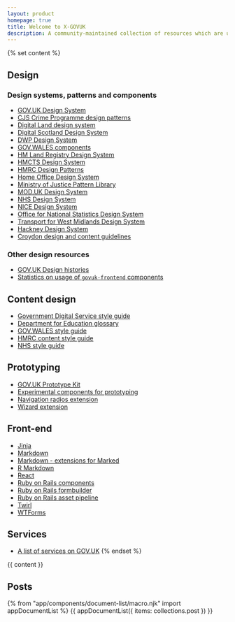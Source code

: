 ```yaml
---
layout: product
homepage: true
title: Welcome to X-GOVUK
description: A community-maintained collection of resources which are useful for working on GOV.UK services.
---
```

{% set content %}

## Design

### Design systems, patterns and components

* [GOV.UK Design System](https://design-system.service.gov.uk)
* [CJS Crime Programme design patterns](https://cjscpp-design-patterns.herokuapp.com)
* [Digital Land design system](https://digital-land.github.io/design-system/)
* [Digital Scotland Design System](https://designsystem.gov.scot)
* [DWP Design System](https://design-system.dwp.gov.uk/index)
* [GOV.WALES components](https://gov.wales/govwales-components)
* [HM Land Registry Design System](https://hmlr-design-system.herokuapp.com)
* [HMCTS Design System](https://hmcts-design-system.herokuapp.com)
* [HMRC Design Patterns](https://design.tax.service.gov.uk/hmrc-design-patterns/)
* [Home Office Design System](https://design.homeoffice.gov.uk)
* [Ministry of Justice Pattern Library](https://design-patterns.service.justice.gov.uk)
* [MOD.UK Design System](https://design-system.digital.mod.uk)
* [NHS Design System](https://service-manual.nhs.uk/design-system)
* [NICE Design System](https://design-system.nice.org.uk)
* [Office for National Statistics Design System](https://ons-design-system.netlify.app)
* [Transport for West Midlands Design System](https://designsystem.tfwm.org.uk)
* [Hackney Design System](https://design-system.hackney.gov.uk)
* [Croydon design and content guidelines](https://www.croydon.gov.uk/design-and-content-guidelines)

### Other design resources

* [GOV.UK Design histories](https://github.com/x-govuk/govuk-design-history)
* [Statistics on usage of `govuk-frontend` components](https://github.com/x-govuk/govuk-frontend-component-stats)

## Content design

* [Government Digital Service style guide](https://www.gov.uk/guidance/style-guide/a-to-z-of-gov-uk-style)
* [Department for Education glossary](https://dfe-glossary.herokuapp.com)
* [GOV.WALES style guide](https://gov.wales/govwales-style-guide)
* [HMRC content style guide](https://design.tax.service.gov.uk/hmrc-content-style-guide/)
* [NHS style guide](https://service-manual.nhs.uk/content)

## Prototyping

* [GOV.UK Prototype Kit](https://govuk-prototype-kit.herokuapp.com/docs)
* [Experimental components for prototyping](https://github.com/x-govuk/govuk-prototype-components)
* [Navigation radios extension](https://github.com/x-govuk/prototype-navigation-radios)
* [Wizard extension](https://github.com/x-govuk/govuk-prototype-wizard)

## Front-end

* [Jinja](https://github.com/LandRegistry/govuk-frontend-jinja)
* [Markdown](https://github.com/x-govuk/govuk-markdown)
* [Markdown - extensions for Marked](https://github.com/x-govuk/marked-govspeak)
* [R Markdown](https://github.com/ukgovdatascience/govdown)
* [React](https://github.com/surevine/govuk-react-jsx)
* [Ruby on Rails components](https://github.com/DFE-Digital/govuk-components)
* [Ruby on Rails formbuilder](https://github.com/DFE-Digital/govuk-formbuilder)
* [Ruby on Rails asset pipeline](https://github.com/dxw/dxw_govuk_frontend_rails)
* [Twirl](https://github.com/hmrc/play-frontend-hmrc)
* [WTForms](https://github.com/LandRegistry/govuk-frontend-wtf)

## Services

* [A list of services on GOV.UK](https://govuk-digital-services.herokuapp.com)
{% endset %}

<div class="govuk-grid-row">
  <div class="govuk-grid-column-two-thirds">
    {{ content }}
  </div>
  <div class="govuk-grid-column-one-third">
    <h2 class="govuk-heading-m">Posts</h2>
    {% from "app/components/document-list/macro.njk" import appDocumentList %}
    {{ appDocumentList({
      items: collections.post
    }) }}
  </div>
</div>
